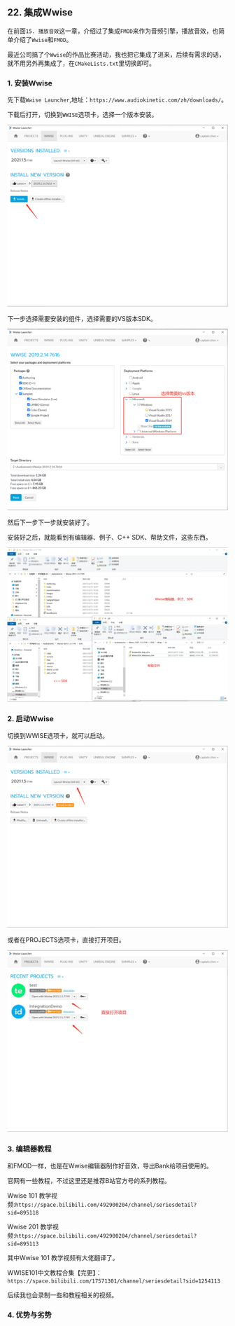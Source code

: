## 22. 集成Wwise

在前面`15. 播放音效`这一章，介绍过了集成`FMOD`来作为音频引擎，播放音效，也简单介绍了`Wwise`和`FMOD`。

最近公司搞了个`Wwise`的作品比赛活动，我也把它集成了进来，后续有需求的话，就不用另外再集成了，在`CMakeLists.txt`里切换即可。

### 1. 安装Wwise

先下载`Wwise Launcher`,地址：`https://www.audiokinetic.com/zh/downloads/`。

下载后打开，切换到`WWISE`选项卡，选择一个版本安装。

![](../../imgs/audio_wwise/wwise/install_in_launcher.png)

下一步选择需要安装的组件，选择需要的VS版本SDK。

![](../../imgs/audio_wwise/wwise/choose_vs.png)

然后下一步下一步就安装好了。

安装好之后，就能看到有编辑器、例子、C++ SDK、帮助文件，这些东西。

![](../../imgs/audio_wwise/wwise/folder_file_list.jpg)

### 2. 启动Wwise

切换到WWISE选项卡，就可以启动。

![](../../imgs/audio_wwise/wwise/start_wwise.png)

或者在PROJECTS选项卡，直接打开项目。

![](../../imgs/audio_wwise/wwise/open_project_direct.jpg)

### 3. 编辑器教程

和FMOD一样，也是在Wwise编辑器制作好音效，导出Bank给项目使用的。

官网有一些教程，不过这里还是推荐B站官方号的系列教程。

Wwise 101 教学视频:`https://space.bilibili.com/492900204/channel/seriesdetail?sid=895118`

Wwise 201 教学视频:`https://space.bilibili.com/492900204/channel/seriesdetail?sid=895113`

其中Wwise 101 教学视频有大佬翻译了。

WWISE101中文教程合集【完更】：`https://space.bilibili.com/17571301/channel/seriesdetail?sid=1254113`

后续我也会录制一些和教程相关的视频。

### 4. 优势与劣势

